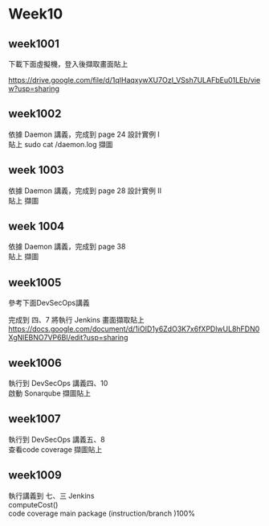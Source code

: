 # Week10

## week1001

下載下面虛擬機，登入後擷取畫面貼上

https://drive.google.com/file/d/1qIHaqxywXU7OzI_VSsh7ULAFbEu01LEb/view?usp=sharing

## week1002

依據 Daemon 講義，完成到 page 24 設計實例 I<br>
貼上 sudo cat /daemon.log 擷圖

## week 1003

依據 Daemon 講義，完成到 page 28 設計實例 II<br>
貼上 擷圖

## week 1004

依據 Daemon 講義，完成到 page 38<br>
貼上 擷圖

## week1005

參考下面DevSecOps講義

完成到 四、7 將執行 Jenkins 畫面擷取貼上
https://docs.google.com/document/d/1iOID1y6ZdO3K7x6fXPDlwUL8hFDN0XgNlEBNO7VP6BI/edit?usp=sharing

## week1006

執行到 DevSecOps 講義四、10<br>
啟動 Sonarqube 擷圖貼上

## week1007

執行到 DevSecOps 講義五、8<br>
查看code coverage 擷圖貼上

## week1009

執行講義到 七、三 Jenkins<br>
computeCost()<br>
code coverage main package (instruction/branch )100%